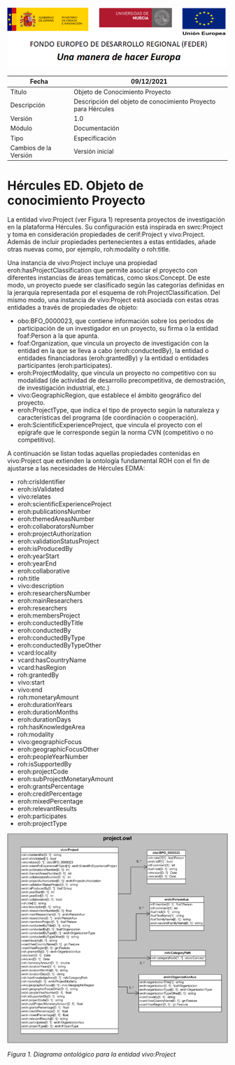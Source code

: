![](../../Docs/media/CabeceraDocumentosMD.png)

| Fecha         | 09/12/2021                                                   |
| ------------- | ------------------------------------------------------------ |
|Título|Objeto de Conocimiento Proyecto| 
|Descripción|Descripción del objeto de conocimiento Proyecto para Hércules|
|Versión|1.0|
|Módulo|Documentación|
|Tipo|Especificación|
|Cambios de la Versión|Versión inicial|

# Hércules ED. Objeto de conocimiento Proyecto

La entidad vivo:Project (ver Figura 1) representa proyectos de investigación en la plataforma Hércules. Su configuración está inspirada en swrc:Project y toma en consideración propiedades de cerif:Project y vivo:Project.
Además de incluir propiedades pertenecientes a estas entidades, añade otras nuevas como, por ejemplo, roh:modality o roh:title.

Una instancia de vivo:Project incluye una propiedad eroh:hasProjectClassification que permite asociar el proyecto con diferentes instancias de áreas temáticas, como skos:Concept. De este modo, un proyecto puede ser clasificado según las categorías definidas en la jerarquía representada por el esquema de roh:ProjectClassification.
Del mismo modo, una instancia de vivo:Project está asociada con estas otras entidades a través de propiedades de objeto:

- obo:BFO_0000023, que contiene información sobre los periodos de participación de un investigador en un proyecto, su firma o la entidad foaf:Person a la que apunta.
- foaf:Organization, que vincula un proyecto de investigación con la entidad en la que se lleva a cabo (eroh:conductedBy), la entidad o entidades financiadoras (eroh:grantedBy) y la entidad o entidades participantes (eroh:participates).
- eroh:ProjectModality, que vincula un proyecto no competitivo con su modalidad (de actividad de desarrollo precompetitiva, de demostración, de investigación industrial, etc.)
- vivo:GeographicRegion, que establece el ámbito geográfico del proyecto.
- eroh:ProjectType, que indica el tipo de proyecto según la naturaleza y características del programa (de coordinación o cooperación).
- eroh:ScientificExperienceProject, que vincula el proyecto con el epígrafe que le corresponde según la norma CVN (competitivo o no competitivo).

A continuación se listan todas aquellas propiedades contenidas en vivo:Project que extienden la ontología fundamental ROH con el fin de ajustarse a las necesidades de Hércules EDMA:

- roh:crisIdentifier
- eroh:isValidated
- vivo:relates
- eroh:scientificExperienceProject
- eroh:publicationsNumber
- eroh:themedAreasNumber
- eroh:collaboratorsNumber
- eroh:projectAuthorization
- eroh:validationStatusProject
- eroh:isProducedBy
- eroh:yearStart
- eroh:yearEnd
- eroh:collaborative
- roh:title
- vivo:description
- eroh:researchersNumber
- eroh:mainResearchers
- eroh:researchers
- eroh:membersProject
- eroh:conductedByTitle
- eroh:conductedBy
- eroh:conductedByType
- eroh:conductedByTypeOther
- vcard:locality
- vcard:hasCountryName
- vcard:hasRegion
- roh:grantedBy
- vivo:start
- vivo:end
- roh:monetaryAmount
- eroh:durationYears
- eroh:durationMonths
- eroh:durationDays
- roh:hasKnowledgeArea
- roh:modality
- vivo:geographicFocus
- eroh:geographicFocusOther
- eroh:peopleYearNumber
- roh:isSupportedBy
- eroh:projectCode
- eroh:subProjectMonetaryAmount
- eroh:grantsPercentage
- eroh:creditPercentage
- eroh:mixedPercentage
- eroh:relevantResults
- eroh:participates
- eroh:projectType

![](../../Docs/media/ObjetosDeConocimiento/Project.png)

*Figura 1. Diagrama ontológico para la entidad vivo:Project*
